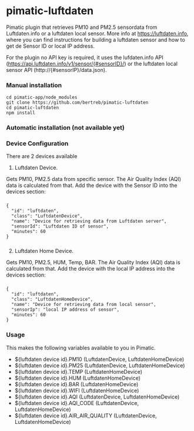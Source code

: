 pimatic-luftdaten
=================

Pimatic plugin that retrieves PM10 and PM2.5 sensordata from Luftdaten.info or a luftdaten local sensor.
More info at https://luftdaten.info, where you can find instructions for building a luftdaten sensor and how to get de Sensor ID or local IP address.

For the plugin no API key is required, it uses the lufdaten.info API (https://api.luftdaten.info/v1/sensor/{#sensorID}/) or the luftdaten local sensor API (http://{#sensorIP}/data.json).

### Manual installation

```
cd pimatic-app/node_modules
git clone https://github.com/bertreb/pimatic-luftdaten
cd pimatic-luftdaten
npm install
```

### Automatic installation (not available yet)


### Device Configuration

There are 2 devices available

1. Luftdaten Device.

Gets PM10, PM2.5 data from specific sensor. The Air Quality Index (AQI) data is calculated from that.
Add the device with the Sensor ID into the devices section:
###    
    {
      "id": "luftdaten",
      "class": "LuftdatenDevice",
      "name": "Device for retrieving data from Luftdaten server",
      "sensorId": "Luftdaten ID of sensor",
      "minutes": 60
    }
###

2. Luftdaten Home Device.

Gets PM10, PM2.5, HUM, Temp, BAR. The Air Quality Index (AQI) data is calculated from that.
Add the device with the local IP address into the devices section:
###    
    {
      "id": "luftdaten",
      "class": "LuftdatenHomeDevice",
      "name": "Device for retrieving data from local sensor",
      "sensorIp": "local IP address of sensor",
      "minutes": 60
    }
###    

### Usage

This makes the following variables available to you in Pimatic.
* ${luftdaten device id}.PM10	(LuftdatenDevice, LuftdatenHomeDevice)
* ${luftdaten device id}.PM25	(LuftdatenDevice, LuftdatenHomeDevice) 
* ${luftdaten device id}.TEMP	(LuftdatenHomeDevice)
* ${luftdaten device id}.HUM	(LuftdatenHomeDevice)
* ${luftdaten device id}.BAR	(LuftdatenHomeDevice)
* ${luftdaten device id}.WIFI	(LuftdatenHomeDevice)
* ${luftdaten device id}.AQI	(LuftdatenDevice, LuftdatenHomeDevice)
* ${luftdaten device id}.AQI_CODE	(LuftdatenDevice, LuftdatenHomeDevice)
* ${luftdaten device id}.AIR_AIR_QUALITY  (LuftdatenDevice, LuftdatenHomeDevice)
